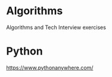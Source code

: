 Algorithms
==========

Algorithms and Tech Interview exercises


Python
======
https://www.pythonanywhere.com/
